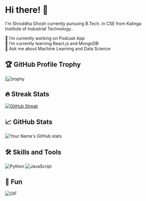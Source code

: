 # Hi there! 👋

I'm Shroddha Ghosh currently pursuing B.Tech. in CSE from Kalinga Institute of Industrial Technology.. 

🔭 I’m currently working on Podcast App <br>
🌱 I’m currently learning React.js and MongoDB<br>
💬 Ask me about Machine Learning and Data Science<br>

## 🏆 GitHub Profile Trophy

[![trophy]([![trophy](https://github-profile-trophy.vercel.app/?username=shro_2002&theme=onedark)](https://github.com/ryo-ma/github-profile-trophy))

## 🔥 Streak Stats

[![GitHub Streak](https://streak-stats.demolab.com?user=shro_2002&theme=highcontrast&hide_border=true)](https://git.io/streak-stats)

## 📈 GitHub Stats

![Your Name's GitHub stats](https://github-readme-stats.vercel.app/api?username=YourGitHubUsername&show_icons=true&theme=dark)

## 🛠️ Skills and Tools

![Python](https://img.shields.io/badge/Python-3776AB?logo=python&logoColor=white&style=flat-square)
![JavaScript](https://img.shields.io/badge/JavaScript-F7DF1E?logo=javascript&logoColor=black&style=flat-square)


## 🎁 Fun

![GIF](https://media.tenor.com/uE7oJ57r9sgAAAAd/rick-sanchez-rick-and-morty.gif)
